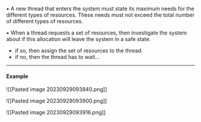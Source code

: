 ▪ A new thread that enters the system must state its maximum needs
for the different types of resources. These needs must not exceed
the total number of different types of resources.

▪ When a thread requests a set of resources, then investigate the system about if this allocation will leave the system in a safe state.
* if so, then assign the set of resources to the thread.
* if no, then the thread has to wait…

***
#### Example

![[Pasted image 20230929093840.png]]

![[Pasted image 20230929093900.png]]

![[Pasted image 20230929093916.png]]